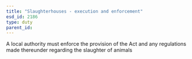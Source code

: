 ```yaml
---
title: "Slaughterhouses - execution and enforcement"
esd_id: 2186
type: duty
parent_id:  
---
```


A local authority must enforce the provision of the Act and any regulations made thereunder regarding the slaughter of animals

